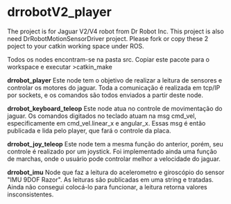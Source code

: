 # drrobotV2_player
The project is for Jaguar V2/V4 robot from Dr Robot Inc. This project is also need DrRobotMotionSensorDriver project. Please fork or copy these 2 poject to your catkin working space under ROS.

Todos os nodes encontram-se na pasta src. Copiar este pacote para o workspace e executar >catkin_make

**drrobot_player**
    Este node tem o objetivo de realizar a leitura de sensores e controlar os motores do jaguar. Toda a comunicação é realizada em tcp/IP por sockets, e os comandos são todos enviados a partir deste node.

**drrobot_keyboard_teleop**
    Este node atua no controle de movimentação do jaguar. Os comandos digitados no teclado atuam na msg cmd_vel, especificamente em cmd_vel.linear_x e angular_x. Essas msg é então publicada e lida pelo player, que fará o controle da placa.
    
**drrobot_joy_teleop**
    Este node tem a mesma função do anterior, porém, seu controle é realizado por um joystick. Foi implementado ainda uma função de marchas, onde o usuário pode controlar melhor a velocidade do jaguar. 
    
**drrobot_imu**
    Node que faz a leitura do acelerometro e giroscópio do sensor "IMU 9DOF Razor". As leituras são publicadas em uma string e tratadas. Ainda não consegui colocá-lo para funcionar, a leitura retorna valores insconsistentes. 
